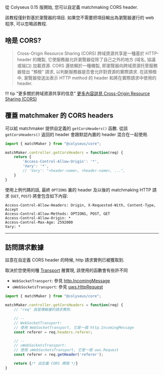 從 Colyseus 0.15 版開始, 您可以自定義 matchmaking CORS header.

該教程僅針對基於瀏覽器的項目. 如果您不需要把項目輸出為瀏覽器運行的 web 程序, 可以忽略該教程.

## 啥是 CORS?

> Cross-Origin Resource Sharing (CORS) 跨域資源共享是一種基於 HTTP-header 的機製, 它使服務器允許瀏覽器從除了自己之外的地方 (域名, 協議或端口) 加載資源. CORS 還依賴於一種機製, 即瀏覽器向跨域資源托管服務器發出 "預檢" 請求, 以判斷服務器是否會允許對資源的實際請求. 在該預檢中, 瀏覽器發送出表示 HTTP method 的 header 和將在實際請求中使用的 header.

!!! tip "更多關於跨域資源共享的信息"
    [更多內容詳見 Cross-Origin Resource Sharing (CORS)](https://developer.mozilla.org/en-US/docs/Web/HTTP/CORS)

<!--
## 概覽
-->


## 覆蓋 matchmaker 的 CORS headers

可以給 matchmaker 提供自定義的 `getCorsHeaders()` 函數. 從該 `getCorsHeaders()` 返回的 header 會跟默認內置的 header 混合在一起使用.

```typescript
import { matchMaker } from "@colyseus/core";

matchMaker.controller.getCorsHeaders = function(req) {
    return {
        'Access-Control-Allow-Origin': '*',
        'Vary': '*',
        // 'Vary': "<header-name>, <header-name>, ...",
    }
}
```

使用上例代碼的話, 最終 `OPTIONS` 裏的 header 及以後的 matchmaking HTTP 請求 (`GET`, `POST`) 將會包含如下內容:

```
Access-Control-Allow-Headers: Origin, X-Requested-With, Content-Type, Accept
Access-Control-Allow-Methods: OPTIONS, POST, GET
Access-Control-Allow-Origin: *
Access-Control-Max-Age: 2592000
Vary: *
```

---

## 訪問請求數據

註意在自定義 CORS header 的時候, http 請求實例已被獲取到.

取決於您使用何種 [Transport](/colyseus/server/transport/) 層實現, 該使用的函數會有些許不同

- `WebSocketTransport`: 參見 [http.IncomingMessage](https://nodejs.org/api/http.html#class-httpincomingmessage)
- `uWebSocketsTransport`: 參見 [uws.HttpRequest](https://unetworking.github.io/uWebSockets.js/generated/interfaces/HttpRequest.html)

```typescript
import { matchMaker } from "@colyseus/core";

matchMaker.controller.getCorsHeaders = function(req) {
    // "req" 就是傳輸層的請求實例.

    // --
    // WebSocketTransport:
    // 使用 WebSocketTransport, 它是一個 http.IncomingMessage
    const referer = req.headers.referer;

    // --
    // uWebSocketsTransport:
    // 使用 uWebSocketsTransport, 它是一個 uws.Request
    const referer = req.getHeader('referer');

    return {/* 自定義 CORS 標頭 */}
}
```